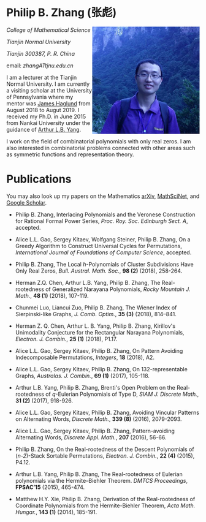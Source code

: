 # Philip B. Zhang  (张彪)


<img align="right" height="280" src="pic.jpg"/>

_College of Mathematical Science_

_Tianjin Normal University_

_Tianjin  300387, P. R. China_

email: _zhangATtjnu.edu.cn_

I am a lecturer at the Tianjin Normal University. I am currently a visiting scholar at the University of Pennsylvania where my mentor was [James Haglund](https://www.math.upenn.edu/~jhaglund/) from August 2018 to Augut 2019.
I received my Ph.D. in June 2015 from Nankai University under the guidance of [Arthur L.B. Yang](http://www.combinatorics.net.cn/homepage/yang/).

I work on the field of combinatorial polynomials with only real zeros. I am also interested in combinatorial problems connected with other areas such as symmetric functions and representation theory.


# Publications

You may also look up my papers on the Mathematics [arXiv](https://arxiv.org/find/grp_math/1/au:+Zhang_Philip_B/0/1/0/all/0/1), [MathSciNet](http://www.ams.org/mathscinet/search/publications.html?pg1=INDI&s1=1066440), and [Google Scholar](https://scholar.google.com/citations?user=E0RFmmMAAAAJ&hl=en).


- Philip B. Zhang, Interlacing Polynomials and the Veronese Construction for Rational Formal Power Series, _Proc. Roy. Soc. Edinburgh Sect. A_, accepted.

- Alice L.L. Gao, Sergey Kitaev, Wolfgang Steiner, Philip B. Zhang, On a Greedy Algorithm to Construct Universal Cycles for Permutations, _International Journal of Foundations of Computer Science_, accepted.

- Philip B. Zhang, The Local _h_-Polynomials of Cluster Subdivisions Have Only Real Zeros, _Bull. Austral. Math. Soc._, __98 (2)__ (2018),  258-264.

- Herman Z.Q. Chen, Arthur L.B. Yang, Philip B. Zhang, The Real-rootedness of Generalized Narayana Polynomials, _Rocky Mountain J. Math._, __48 (1)__  (2018), 107-119.

- Chunmei Luo, Liancui Zuo, Philip B. Zhang, The Wiener Index of Sierpinski-like Graphs, _J. Comb. Optim._, __35 (3)__ (2018), 814–841.

- Herman Z. Q. Chen, Arthur L. B. Yang, Philip B. Zhang, Kirillov's Unimodality Conjecture for the Rectangular Narayana Polynomials, _Electron. J. Combin._, __25 (1)__ (2018), P1.17.

- Alice L.L. Gao, Sergey Kitaev, Philip B. Zhang, On Pattern Avoiding Indecomposable Permutations, _Integers_, __18__ (2018), A2.

- Alice L.L. Gao, Sergey Kitaev, Philip B. Zhang, On 132-representable Graphs, _Australas. J. Combin._, __69 (1)__ (2017), 105-118.

- Arthur L.B. Yang, Philip B. Zhang, Brenti's Open Problem on the Real-rootedness of _q_-Eulerian Polynomials of Type D, _SIAM J. Discrete Math._, __31 (2)__ (2017), 918-926.

- Alice L.L. Gao, Sergey Kitaev, Philip B. Zhang, Avoiding Vincular Patterns on Alternating Words, _Discrete Math._, __339 (8)__ (2016), 2079-2093.

- Alice L.L. Gao, Sergey Kitaev, Philip B. Zhang, Pattern-avoiding Alternating Words, _Discrete Appl. Math._, __207__ (2016), 56-66.

- Philip B. Zhang, On the Real-rootedness of the Descent Polynomials of (_n-2_)-Stack Sortable Permutations, _Electron. J. Combin._, __22 (4)__ (2015), P4.12.

- Arthur L.B. Yang, Philip B. Zhang, The Real-rootedness of Eulerian polynomials via the Hermite–Biehler Theorem. _DMTCS Proceedings_, __FPSAC’15__ (2015), 465-474.

- Matthew H.Y. Xie, Philip B. Zhang, Derivation of the Real-rootedness of Coordinate Polynomials from the Hermite-Biehler Theorem, _Acta Math. Hungar._, __143 (1)__ (2014), 185-191.



